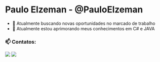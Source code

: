 # Paulo Elzeman - @PauloElzeman


- 🔭 Atualmente buscando novas oportunidades no marcado de trabalho 
- 🔭 Atualmente estou aprimorando meus conhecimentos em C# e JAVA

### 📫 Contatos:
<div>
<a href = "mailto:paulo.elzeman@gmail.com"><img src="https://img.shields.io/badge/Gmail-D14836?style=for-the-badge&logo=gmail&logoColor=white" target="_blank"></a>
<a href="https://www.linkedin.com/in/pauloelzeman" target="_blank"><img src="https://img.shields.io/badge/-LinkedIn-%230077B5?style=for-the-badge&logo=linkedin&logoColor=white" target="_blank"></a>   
</div>



 
